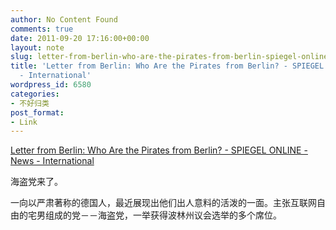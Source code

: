 ```yaml
---
author: No Content Found
comments: true
date: 2011-09-20 17:16:00+00:00
layout: note
slug: letter-from-berlin-who-are-the-pirates-from-berlin-spiegel-online-news-international
title: 'Letter from Berlin: Who Are the Pirates from Berlin? - SPIEGEL ONLINE - News
  - International'
wordpress_id: 6580
categories:
- 不好归类
post_format:
- Link
---
```


[Letter from Berlin: Who Are the Pirates from Berlin? - SPIEGEL ONLINE - News - International](http://www.spiegel.de/international/germany/bild-787417-262434.html)

海盗党来了。





一向以严肃著称的德国人，最近展现出他们出人意料的活泼的一面。主张互联网自由的宅男组成的党－－海盗党，一举获得波林州议会选举的多个席位。

